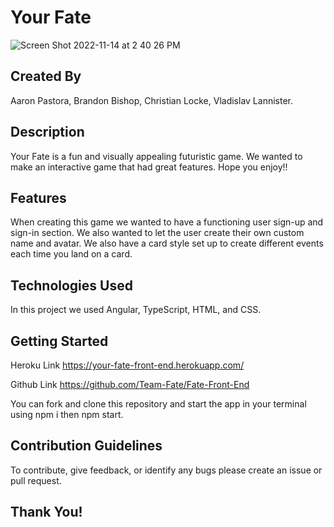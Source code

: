 # Your Fate
![Screen Shot 2022-11-14 at 2 40 26 PM](https://user-images.githubusercontent.com/111710602/201784483-df961085-c692-404f-b910-8ff0ca133c8d.png)

## Created By
Aaron Pastora, Brandon Bishop, Christian Locke, Vladislav Lannister.

## Description
Your Fate is a fun and visually appealing futuristic game. We wanted to make an interactive game that had great features. Hope you enjoy!!

## Features
When creating this game we wanted to have a functioning user sign-up and sign-in section. We also wanted to let the user create their own custom name and avatar. We also have a card style set up to create different events each time you land on a card.

## Technologies Used
In this project we used Angular, TypeScript, HTML, and CSS.

## Getting Started
Heroku Link https://your-fate-front-end.herokuapp.com/

Github Link https://github.com/Team-Fate/Fate-Front-End

You can fork and clone this repository and start the app in your terminal using npm i then npm start.

## Contribution Guidelines
To contribute, give feedback, or identify any bugs please create an issue or pull request.

## Thank You!



